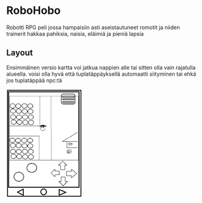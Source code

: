 # RoboHobo
Robotti RPG peli jossa hampaisiin asti aseistautuneet romotit ja niiden trainerit hakkaa pahiksia, naisia, eläimiä ja pieniä lapsia


<h2>Layout</h2>
<p>Ensimmäinen versio kartta voi jatkua nappien alle tai sitten olla vain rajatulla alueella. voisi olla hyvä että tuplatäppäyksellä automaatti siityminen tai ehkä jos tuplatäppää npc:tä</p>

<img src='https://raw.githubusercontent.com/Hikikikkare/RoboHobo/master/roboHobo.bmp' width='200' />
